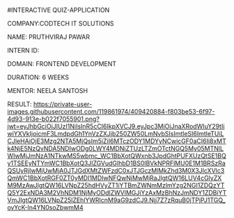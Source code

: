 #INTERACTIVE QUIZ-APPLICATION

COMPANY:CODTECH IT SOLUTIONS

NAME: PRUTHVIRAJ PAWAR

INTERN ID: 

DOMAIN: FRONTEND DEVELOPMENT

DURATION: 6 WEEKS

MENTOR: NEELA SANTOSH

RESULT:
https://private-user-images.githubusercontent.com/119861974/409420884-f803be53-6f97-4d93-913e-b022f7055901.png?jwt=eyJhbGciOiJIUzI1NiIsInR5cCI6IkpXVCJ9.eyJpc3MiOiJnaXRodWIuY29tIiwiYXVkIjoicmF3LmdpdGh1YnVzZXJjb250ZW50LmNvbSIsImtleSI6ImtleTUiLCJleHAiOjE3Mzg2NTA5MjQsIm5iZiI6MTczODY1MDYyNCwicGF0aCI6Ii8xMTk4NjE5NzQvNDA5NDIwODg0LWY4MDNiZTUzLTZmOTctNGQ5My05MTNlLWIwMjJmNzA1NTkwMS5wbmc_WC1BbXotQWxnb3JpdGhtPUFXUzQtSE1BQy1TSEEyNTYmWC1BbXotQ3JlZGVudGlhbD1BS0lBVkNPRFlMU0E1M1BRSzRaQSUyRjIwMjUwMjA0JTJGdXMtZWFzdC0xJTJGczMlMkZhd3M0X3JlcXVlc3QmWC1BbXotRGF0ZT0yMDI1MDIwNFQwNjMwMjRaJlgtQW16LUV4cGlyZXM9MzAwJlgtQW16LVNpZ25hdHVyZT1iYTBmZWNmMzlmYzg2NGI1ZDQzYTQ5Y2ExNDA3M2VhNDM1NjMyODdlZWVlMGJiYzAxMzBhNzJmNDY1ZDBiYTVmJlgtQW16LVNpZ25lZEhlYWRlcnM9aG9zdCJ9.Njj7Z7zRquB0jTPjPJ1TGQ_ovYcK-In4YN0soZbwmM4
